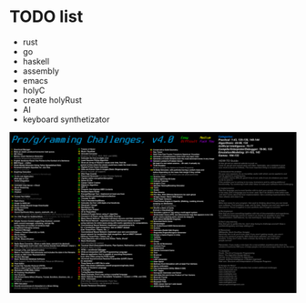 # TODO list
* rust
* go
* haskell
* assembly
* emacs
* holyC
* create holyRust
* AI
* keyboard synthetizator

![](https://raw.githubusercontent.com/4rt3xp0/todo/main/challenges.png)
